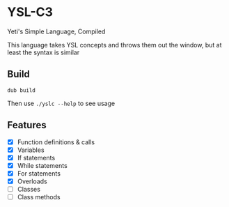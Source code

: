 # YSL-C3
Yeti's Simple Language, Compiled

This language takes YSL concepts and throws them out the window, but at least the syntax is similar

## Build
```
dub build
```

Then use `./yslc --help` to see usage

## Features
- [X] Function definitions & calls
- [X] Variables
- [X] If statements
- [X] While statements
- [X] For statements
- [X] Overloads
- [ ] Classes
- [ ] Class methods
